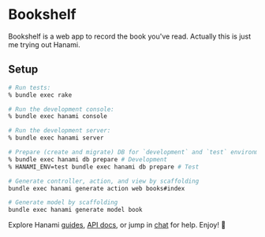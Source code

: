 # Bookshelf

Bookshelf is a web app to record the book you've read. Actually this is just me trying out Hanami.

## Setup

```bash
# Run tests:
% bundle exec rake

# Run the development console:
% bundle exec hanami console

# Run the development server:
% bundle exec hanami server

# Prepare (create and migrate) DB for `development` and `test` environments:
% bundle exec hanami db prepare # Development
% HANAMI_ENV=test bundle exec hanami db prepare # Test

# Generate controller, action, and view by scaffolding
bundle exec hanami generate action web books#index

# Generate model by scaffolding
bundle exec hanami generate model book
```

Explore Hanami [guides](https://guides.hanamirb.org/), [API docs](http://docs.hanamirb.org/1.3.3/), or jump in [chat](http://chat.hanamirb.org) for help. Enjoy! 🌸

